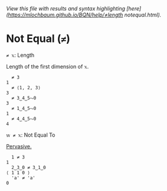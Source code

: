 *View this file with results and syntax highlighting [here](https://mlochbaum.github.io/BQN/help/≠length notequal.html).*

# Not Equal (`≠`)

`≠ 𝕩`: Length

Length of the first dimension of `𝕩`.


      ≠ 3
    1
      ≠ ⟨1, 2, 3⟩
    3 
      ≠ 3‿4‿5⥊0
    3 
      ≠ 1‿4‿5⥊0
    1 
      ≠ 4‿4‿5⥊0
    4


`𝕨 ≠ 𝕩`: Not Equal To

[Pervasive.](https://mlochbaum.github.io/BQN/doc/arithmetic.html#pervasion)

      1 ≠ 3
    1
      2‿3‿0 ≠ 3‿1‿0
    ⟨ 1 1 0 ⟩
      'a' ≠ 'a'
    0

